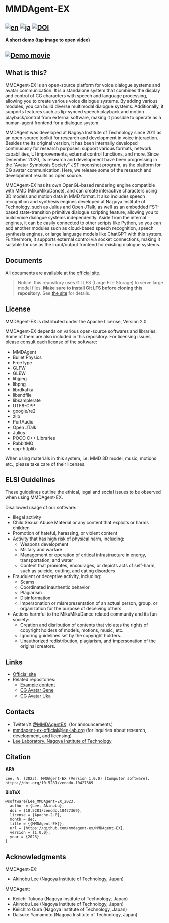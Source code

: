 # MMDAgent-EX

[![en](https://img.shields.io/badge/lang-en-red.svg)](README.md)
[![ja](https://img.shields.io/badge/lang-ja-blue.svg)](README.ja.md)
[![DOI](https://zenodo.org/badge/691418774.svg)](https://zenodo.org/doi/10.5281/zenodo.10427368)
---
**A short demo (tap image to open video)**

[![Demo movie](http://img.youtube.com/vi/iu2gU2uHAcc/0.jpg)](https://www.youtube.com/watch?v=iu2gU2uHAcc)
---

## What is this?

MMDAgent-EX is an open-source platform for voice dialogue systems and avatar communication. It is a standalone system that combines the display and control of CG characters with speech and language processing, allowing you to create various voice dialogue systems. By adding various modules, you can build diverse multimodal dialogue systems. Additionally, it supports features such as lip-synced speech playback and motion playback/control from external software, making it possible to operate as a human-agent frontend for a dialogue system.

MMDAgent was developed at Nagoya Institute of Technology since 2011 as an open-source toolkit for research and development in voice interaction.  Besides the its original version, it has been internally developed continuously for research purposes: support various formats, network capabilities, UI improvements, external control functions, and more.  Since December 2020, its research and development have been progressing in the "Avatar Symbiosis Society" JST moonshot program, as the platform for CG avatar communication. Here, we release some of the research and development results as open source.

MMDAgent-EX has its own OpenGL-based rendering engine compatible with MMD (MikuMikuDance), and can create interactive characters using 3D models and motion data in MMD format. It also includes speech recognition and synthesis engines developed at Nagoya Institute of Technology, such as Julius and Open JTalk, as well as an embedded FST-based state-transition primitive dialogue scripting feature, allowing you to build voice dialogue systems independently. Aside from the internal engines, it can be easily connected to other scripts like Python, so you can add another modules such as cloud-based speech recognition, speech synthesis engines, or large language models like ChatGPT with this system. Furthermore, it supports external control via socket connections, making it suitable for use as the input/output frontend for existing dialogue systems.

## Documents

All documents are available at the [official site](https://mmdagent-ex.dev/).

> Notice: this repository uses Git LFS (Large File Storage) to serve large model files.  **Make sure to install Git LFS before cloning this repository**.  See [the site](https://mmdagent-ex.dev/) for details.

## License

MMDAgent-EX is distributed under the Apache License, Version 2.0.

MMDAgent-EX depends on various open-source softwares and libraries. Some of them are also included in this repository.  For licensing issues, please consult each license of the software:

- MMDAgent
- Bullet Physics
- FreeType
- GLFW
- GLEW
- libjpeg
- libpng
- librdkafka
- libsndfile
- libsamplerate
- UTF8-CPP
- google/re2
- zlib
- PortAudio
- Open JTalk
- Julius
- POCO C++ Libraries
- RabbitMQ
- cpp-httplib

When using materials in this system, i.e. MMD 3D model, music, motions etc., please take care of their licenses.

## ELSI Guidelines

These guidelines outline the ethical, legal and social issues to be observed when using MMDAgent-EX.

Disallowed usage of our software:

- Illegal activity
- Child Sexual Abuse Material or any content that exploits or harms children
- Promotion of hateful, harassing, or violent content
- Activity that has high risk of physical harm, including:
  - Weapons development
  - Military and warfare
  - Management or operation of critical infrastructure in energy, transportation, and water
  - Content that promotes, encourages, or depicts acts of self-harm, such as suicide, cutting, and eating disorders
- Fraudulent or deceptive activity, including:
  - Scams
  - Coordinated inauthentic behavior
  - Plagiarism
  - Disinformation
  - Impersonation or misrepresentation of an actual person, group, or organization for the purpose of deceiving others
- Actions harmful to the MikuMikuDance related community and its fun society:
  - Creation and disribution of contents that violates the rights of copyright holders of models, motions, music, etc.
  - Ignoring guidelines set by the copyright holders.
  - Unauthorized redistribution, plagiarism, and impersonation of the original creators.

## Links

- [Official site](https://mmdagent-ex.dev/)
- Related repositories:
  - [Example content](https://github.com/mmdagent-ex/example)
  - [CG Avatar Gene](https://github.com/mmdagent-ex/gene)
  - [CG Avatar Uka](https://github.com/mmdagent-ex/uka)

## Contacts

- Twitter/X [@MMDAgentEX](https://twitter.com/MMDAgentEX)（for announcements）
- mmdagent-ex-official@lee-lab.org (for inquiries about research, development, and licensing)
-  [Lee Laboratory, Nagoya Institute of Technology](https://www.slp.nitech.ac.jp/en/)

## Citation

**APA**

```text
Lee, A. (2023). MMDAgent-EX (Version 1.0.0) [Computer software]. https://doi.org/10.5281/zenodo.10427369
```

**BibTeX**

```text
@software{Lee_MMDAgent-EX_2023,
  author = {Lee, Akinobu},
  doi = {10.5281/zenodo.10427369},
  license = {Apache-2.0},
  month = dec,
  title = {{MMDAgent-EX}},
  url = {https://github.com/mmdagent-ex/MMDAgent-EX},
  version = {1.0.0},
  year = {2023}
}
```

## Acknowledgments

MMDAgent-EX:

- Akinobu Lee (Nagoya Institute of Technology, Japan)

MMDAgent:

- Keiichi Tokuda (Nagoya Institute of Technology, Japan)
- Akinobu Lee (Nagoya Institute of Technology, Japan)
- Keiichiro Oura (Nagoya Institute of Technology, Japan)
- Daisuke Yamamoto (Nagoya Institute of Technology, Japan)
